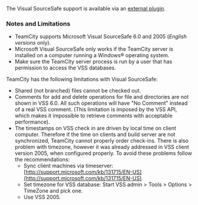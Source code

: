 [//]: # (title: Visual SourceSafe)
[//]: # (auxiliary-id: Visual SourceSafe)

The Visual SourceSafe support is available via an [external plugin](https://plugins.jetbrains.com/plugin/10902-vcs-support-vss).

### Notes and Limitations

* TeamCity supports Microsoft Visual SourceSafe 6.0 and 2005 (_English versions_ only).
* Microsoft Visual SourceSafe only works if the TeamCity server is installed on a computer running a Windows® operating system.
* Make sure the TeamCity server process is run by a user that has permission to access the VSS databases.

TeamCity has the following limitations with Visual SourceSafe:
* Shared (not branched) files cannot be checked out.
* Comments for add and delete operations for file and directories are not shown in VSS 6.0. All such operations will have "No Comment" instead of a real VSS comment. (This limitation is imposed by the VSS API, which makes it impossible to retrieve comments with acceptable performance).
* The timestamps on VSS check in are driven by local time on client computer. Therefore if the time on clients and build server are not synchronized, TeamCity cannot properly order check\-ins. There is also problem with timezone, however it was already addressed in VSS client version 2005, when configured properly. To avoid these problems follow the recommendations:
  * Sync client machines via timeserver: [http://support.microsoft.com/kb/131715/EN-US](http://support.microsoft.com/kb/131715/EN-US).
  * Set timezone for VSS database: Start VSS admin &gt; Tools &gt; Options &gt; TimeZone and pick one.
  * Use VSS 2005.
